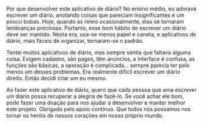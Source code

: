 Por que desenvolver este aplicativo de diário? No ensino médio, eu adorava escrever um diário, anotando coisas que pareciam insignificantes e um pouco bobas. Hoje, quando as releio ocasionalmente, elas se tornaram lembranças preciosas. Portanto, esse bom hábito de escrever um diário deve ser mantido. Nesta era, usa-se menos papel e caneta, e aplicativos de diário, mais fáceis de organizar, tornaram-se o padrão.

Tentei muitos aplicativos de diário, mas sempre sentia que faltava alguma coisa. Exigem cadastro, são pagos, têm anúncios, a interface é confusa, as funções são básicas, a operação é complicada... sempre parecia ter pelo menos um desses problemas. Era realmente difícil escrever um diário direito. Então decidi criar um eu mesmo.

Ao fazer este aplicativo de diário, quero que cada pessoa que ama escrever um diário possa recuperar a alegria de fazê-lo. Se você achar ele bom, pode fazer uma doação para nos ajudar a desenvolver e manter melhor este projeto. Obrigado pelo apoio contínuo. Que todos nós possamos nos tornar os heróis de nossos corações em nosso próprio mundo.